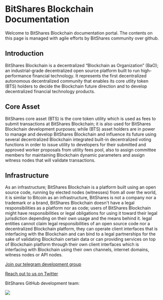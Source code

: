 # BitShares Blockchain Documentation

Welcome to BitShares Blockchain documentation portal. The contents on this page is managed with agile efforts by BitShares community over github.

## Introduction
BitShares Blockchain is a decentralized “Blockchain as Organization” (BaO); an industrial-grade decentralized open source platform built to run high-performance financial technology. It represents the first decentralized autonomous decentralized community that enables its core utlity token (BTS) holders to decide the Blockchain future direction and to develop decentralized financial technology products. 

## Core Asset
BitShares core asset (BTS) is the core token utility which is used as fees to submit transactions at BitShares Blockchain; it is also used for BitShares Blockchain development purposes; while (BTS) asset holders are in power to manage and develop BitShares Blockchain and influence its future using several decentralized Blockchain integrated built-in decentralized voting functions in order to issue utility to developers for their submitted and approved worker proposals from utility fees pool, also to assign committee members for maintaining Blockchain dynamic parameters and assign witness nodes that will validate transactions.

## Infrastructure
As an infrastructure; BitShares Blockchain is a platform built using an open source code, running by elected nodes (witnesses) from all over the world, it is similar to Bitcoin as an infrastructure, BitShares is not a company nor a trademark or a brand, BitShares Blockchain doesn't have a legal responsibilities as a platform nor as code; users of BitShares Blockchain might have responsibilities or legal obligations for using it toward their legal jurisdiction depending on their own usage and the means behind it. legal entities cannot claim legal responsibilities of an open source code nor a decentralized Blockchain platform, they can operate client interfaces that is interfacing with the Blockchain and can bind to a legal partnerships for the sake of validating Blockchain certain data or can providing services on top of Blockchain platform through their own client interfaces which is interfacing with Blockchain using their own channels, internet domains, witness nodes or API nodes.



[Join our telegram development group](https://t.me/BitSharesDEV)

[Reach out to us on Twitter](https://twitter.com/BitSharesGroup)

BitShares GitHub development team:

<a href="https://github.com/bitshares/bitshares-core/graphs/contributors">
  <img src="https://contrib.rocks/image?repo=bitshares/bitshares-core" />
</a>
